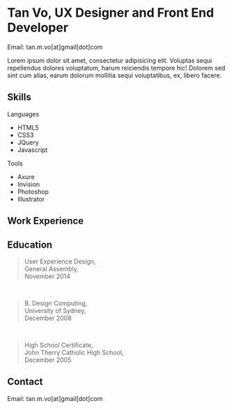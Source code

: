 # Tan Vo, UX Designer and Front End Developer

Email: tan.m.vo[at]gmail[dot]com

Lorem ipsum dolor sit amet, consectetur adipisicing elit. Voluptas sequi repellendus dolores voluptatum, harum reiciendis tempore hic! Dolorem sed sint cum alias, earum dolorum mollitia sequi voluptatibus, ex, libero facere.

## Skills

Languages

* HTML5
* CSS3
* JQuery
* Javascript

Tools

* Axure
* Invision
* Photoshop
* Illustrator

## Work Experience



## Education

> User Experience Design, <br />General Assembly, <br />November 2014
<br />

> B. Design Computing, <br />University of Sydney, <br />December 2008
<br />

> High School Certificate, <br />John Therry Catholic High School, <br />December 2005

## Contact

Email: tan.m.vo[at]gmail[dot]com
